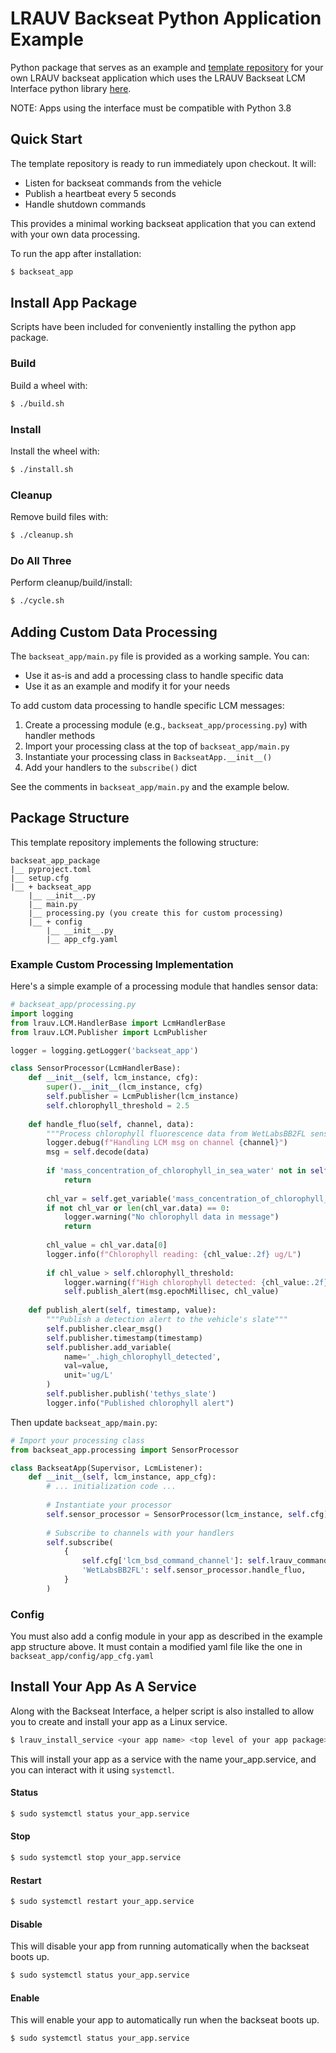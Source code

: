 # LRAUV Backseat Python Application Example

Python package that serves as an example and
[template repository](https://docs.github.com/en/repositories/creating-and-managing-repositories/creating-a-repository-from-a-template)
for your own LRAUV backseat application which uses the LRAUV Backseat LCM Interface python library
[here](https://bitbucket.org/mbari/lrauv-backseat-helper).

NOTE: Apps using the interface must be compatible with Python 3.8

## Quick Start

The template repository is ready to run immediately upon checkout. It will:
- Listen for backseat commands from the vehicle
- Publish a heartbeat every 5 seconds
- Handle shutdown commands

This provides a minimal working backseat application that you can extend with your own data processing.

To run the app after installation:
```bash
$ backseat_app
```

## Install App Package

Scripts have been included for conveniently installing the python app package.

### Build

Build a wheel with:
```bash
$ ./build.sh
```

### Install

Install the wheel with:
```bash
$ ./install.sh
```

### Cleanup

Remove build files with:
```bash
$ ./cleanup.sh
```

### Do All Three

Perform cleanup/build/install:
```bash
$ ./cycle.sh
```

## Adding Custom Data Processing

The `backseat_app/main.py` file is provided as a working sample. You can:
- Use it as-is and add a processing class to handle specific data
- Use it as an example and modify it for your needs

To add custom data processing to handle specific LCM messages:

1. Create a processing module (e.g., `backseat_app/processing.py`) with handler methods
2. Import your processing class at the top of `backseat_app/main.py`
3. Instantiate your processing class in `BackseatApp.__init__()`
4. Add your handlers to the `subscribe()` dict

See the comments in `backseat_app/main.py` and the example below.

## Package Structure

This template repository implements the following structure:

```
backseat_app_package
|__ pyproject.toml
|__ setup.cfg
|__ + backseat_app
    |__ __init__.py
    |__ main.py
    |__ processing.py (you create this for custom processing)
    |__ + config
        |__ __init__.py
        |__ app_cfg.yaml
```

### Example Custom Processing Implementation

Here's a simple example of a processing module that handles sensor data:

```python
# backseat_app/processing.py
import logging
from lrauv.LCM.HandlerBase import LcmHandlerBase
from lrauv.LCM.Publisher import LcmPublisher

logger = logging.getLogger('backseat_app')

class SensorProcessor(LcmHandlerBase):
    def __init__(self, lcm_instance, cfg):
        super().__init__(lcm_instance, cfg)
        self.publisher = LcmPublisher(lcm_instance)
        self.chlorophyll_threshold = 2.5
    
    def handle_fluo(self, channel, data):
        """Process chlorophyll fluorescence data from WetLabsBB2FL sensor"""
        logger.debug(f"Handling LCM msg on channel {channel}")
        msg = self.decode(data)
        
        if 'mass_concentration_of_chlorophyll_in_sea_water' not in self.get_item_names(msg):
            return
        
        chl_var = self.get_variable('mass_concentration_of_chlorophyll_in_sea_water', msg)
        if not chl_var or len(chl_var.data) == 0:
            logger.warning("No chlorophyll data in message")
            return
        
        chl_value = chl_var.data[0]
        logger.info(f"Chlorophyll reading: {chl_value:.2f} ug/L")
        
        if chl_value > self.chlorophyll_threshold:
            logger.warning(f"High chlorophyll detected: {chl_value:.2f} ug/L")
            self.publish_alert(msg.epochMillisec, chl_value)
    
    def publish_alert(self, timestamp, value):
        """Publish a detection alert to the vehicle's slate"""
        self.publisher.clear_msg()
        self.publisher.timestamp(timestamp)
        self.publisher.add_variable(
            name='_.high_chlorophyll_detected',
            val=value,
            unit='ug/L'
        )
        self.publisher.publish('tethys_slate')
        logger.info("Published chlorophyll alert")
```

Then update `backseat_app/main.py`:

```python
# Import your processing class
from backseat_app.processing import SensorProcessor

class BackseatApp(Supervisor, LcmListener):
    def __init__(self, lcm_instance, app_cfg):
        # ... initialization code ...
        
        # Instantiate your processor
        self.sensor_processor = SensorProcessor(lcm_instance, self.cfg)
        
        # Subscribe to channels with your handlers
        self.subscribe(
            {
                self.cfg['lcm_bsd_command_channel']: self.lrauv_command_handler,
                'WetLabsBB2FL': self.sensor_processor.handle_fluo,
            }
        )
```

### Config

You must also add a config module in your app as described in the example app structure above. It must
contain a modified yaml file like the one in `backseat_app/config/app_cfg.yaml`

## Install Your App As A Service

Along with the Backseat Interface, a helper script is also installed to allow you to create and install
your app as a Linux service.

```bash
$ lrauv_install_service <your app name> <top level of your app package> <entry_point console_script executable for your app (installed to ~/.local/bin)>
```

This will install your app as a service with the name your_app.service, and you can interact with
it using `systemctl`.

#### Status
```bash
$ sudo systemctl status your_app.service
```

#### Stop
```bash
$ sudo systemctl stop your_app.service
```

#### Restart
```bash
$ sudo systemctl restart your_app.service
```

#### Disable

This will disable your app from running automatically when the backseat boots up.

```bash
$ sudo systemctl status your_app.service
```

#### Enable

This will enable your app to automatically run when the backseat boots up.

```bash
$ sudo systemctl status your_app.service
```
